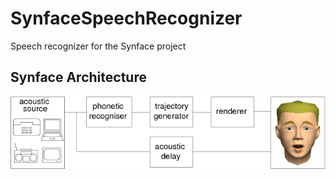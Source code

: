 # SynfaceSpeechRecognizer
Speech recognizer for the Synface project

## Synface Architecture
![alt text](https://github.com/giampierosalvi/SynfaceSpeechRecognizer/blob/master/doc/synface_architecture.png "Synface Architecture")